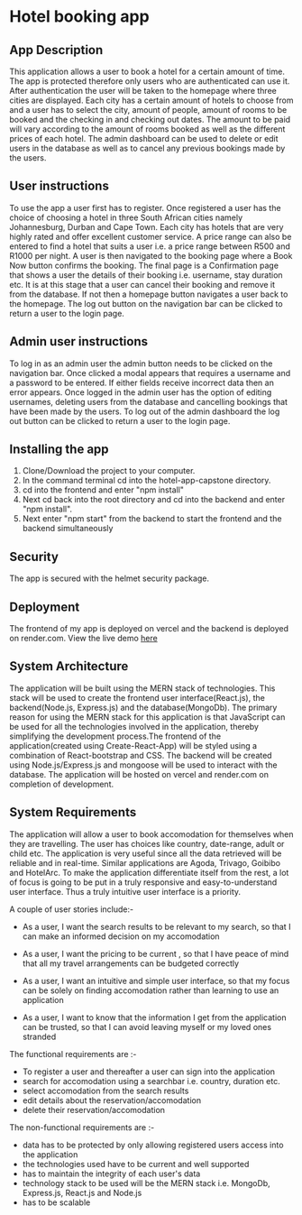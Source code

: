 # Hotel booking app

## App Description

This application allows a user to book a hotel for a certain amount of time. The app is protected therefore only users who are authenticated can use it. After authentication the user will be taken to the homepage where three cities are displayed. Each city has a certain amount of hotels to choose from and a user has to select the city, amount of people, amount of rooms to be booked and the checking in and checking out dates. The amount to be paid will vary according to the amount of rooms booked as well as the different prices of each hotel. The admin dashboard can be used to delete or edit users in the database as well as to cancel any previous bookings made by the users.

## User instructions

To use the app a user first has to register. Once registered a user has the choice of choosing a hotel in three South African cities namely Johannesburg, Durban and Cape Town. Each city has hotels that are very highly rated and offer excellent customer service. A price range can also be entered to find a hotel that suits a user i.e. a price range between R500 and R1000 per night. A user is then navigated to the booking page where a Book Now button confirms the booking. The final page is a Confirmation page that shows a user the details of their booking i.e. username, stay duration etc. It is at this stage that a user can cancel their booking and remove it from the database. If not then a homepage button navigates a user back to the homepage. The log out button on the navigation bar can be clicked to return a user to the login page.

## Admin user instructions

To log in as an admin user the admin button needs to be clicked on the navigation bar. Once clicked a modal appears that requires a username and a password to be entered. If either fields receive incorrect data then an error appears. Once logged in the admin user has the option of editing usernames, deleting users from the database and cancelling bookings that have been made by the users. To log out of the admin dashboard the log out button can be clicked to return a user to the login page.

## Installing the app

1. Clone/Download the project to your computer.
2. In the command terminal cd into the hotel-app-capstone directory.
3. cd into the frontend and enter "npm install"
4. Next cd back into the root directory and cd into the backend and enter "npm install".
5. Next enter "npm start" from the backend to start the frontend and the backend simultaneously

## Security

The app is secured with the helmet security package.

## Deployment

The frontend of my app is deployed on vercel and the backend is deployed on render.com. View the live demo [here](https://hotel-frontend-alpha.vercel.app/)

## System Architecture

The application will be built using the MERN stack of technologies. This stack will be used to create the frontend user interface(React.js), the backend(Node.js, Express.js) and the database(MongoDb). The primary reason for using the MERN stack for this application is that JavaScript can be used for all the technologies involved in the application, thereby simplifying the development process.The frontend of the application(created using Create-React-App) will be styled using a combination of React-bootstrap and CSS. The backend will be created using Node.js/Express.js and mongoose will be used to interact with the database. The application will be hosted on vercel and render.com on completion of development.

## System Requirements

The application will allow a user to book accomodation for themselves when they are travelling. The user has choices like country, date-range, adult or child etc. The application is very useful since all the data retrieved will be reliable and in real-time. Similar applications are Agoda, Trivago, Goibibo and HotelArc. To make the application differentiate itself from the rest, a lot of focus is going to be put in a truly responsive and easy-to-understand user interface. Thus a truly intuitive user interface is a priority.

A couple of user stories include:-

- As a user, I want the search results to be relevant to my search, so that I can make an informed decision on my accomodation

- As a user, I want the pricing to be current , so that I have peace of mind that all my travel arrangements can be budgeted correctly

- As a user, I want an intuitive and simple user interface, so that my focus can be solely on finding accomodation rather than learning to use an application

- As a user, I want to know that the information I get from the application can be trusted, so that I can avoid leaving myself or my loved ones stranded

The functional requirements are :-

- To register a user and thereafter a user can sign into the application
- search for accomodation using a searchbar i.e. country, duration etc.
- select accomodation from the search results
- edit details about the reservation/accomodation
- delete their reservation/accomodation

The non-functional requirements are :-

- data has to be protected by only allowing registered users access into the application
- the technologies used have to be current and well supported
- has to maintain the integrity of each user's data
- technology stack to be used will be the MERN stack i.e. MongoDb, Express.js, React.js and Node.js
- has to be scalable
